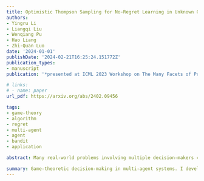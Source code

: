 ```yaml
---
title: Optimistic Thompson Sampling for No-Regret Learning in Unknown Games
authors:
- Yingru Li
- Liangqi Liu
- Wenqiang Pu
- Hao Liang
- Zhi-Quan Luo
date: '2024-01-01'
publishDate: '2024-02-21T16:25:24.151772Z'
publication_types:
- manuscript
publication: '*presented at ICML 2023 Workshop on The Many Facets of Preference-Based Learning*'

# links:
# - name: paper
url_pdf: https://arxiv.org/abs/2402.09456

tags:
- game-theory
- algorithm
- regret
- multi-agent
- agent
- bandit
- application

abstract: Many real-world problems involving multiple decision-makers can be modeled as an unknown game characterized by bandit feedback. Addressing the challenges posed by bandit feedback and the curse of multi-agency, we developed Thompson sampling-type algorithms, leveraging information about opponent's action and reward structures. Our approach significantly reduces experimental budgets, achieving a more than tenfold reduction compared to baseline algorithms in practical applications like traffic routing and radar sensing. We demonstrate that, under certain assumptions about the reward structure, the regret bound exhibits merely a logarithmic dependence on the total action space size, effectively mitigating the curse of multi-agency. Additionally, this research introduces the Optimism-then-NoRegret framework, a novel contribution that integrates both our proposed methodologies and existing algorithms in the field.

summary: Game-theoretic decision-making in multi-agent systems. I developed optimistic TS type algorithm that significantly reduce experimental costs in applications such as traffic management and radar communications.
---
```

